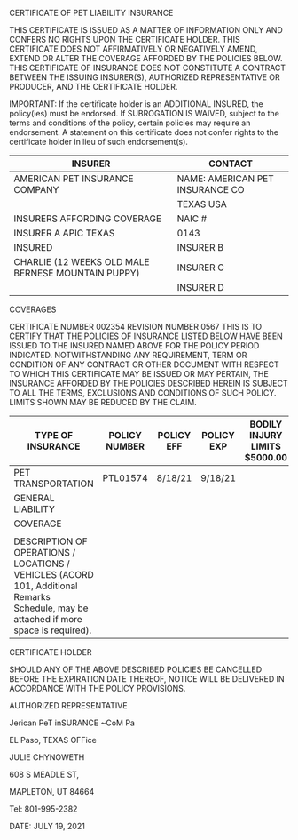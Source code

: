 CERTIFICATE OF PET LIABILITY INSURANCE

THIS CERTIFICATE IS ISSUED AS A MATTER OF INFORMATION ONLY AND CONFERS NO RIGHTS UPON THE CERTIFICATE HOLDER. THIS CERTIFICATE DOES NOT AFFIRMATIVELY OR NEGATIVELY AMEND, EXTEND OR ALTER THE COVERAGE AFFORDED BY THE POLICIES BELOW. THIS CERTIFICATE OF INSURANCE DOES NOT CONSTITUTE A CONTRACT BETWEEN THE ISSUING INSURER(S), AUTHORIZED REPRESENTATIVE OR PRODUCER, AND THE CERTIFICATE HOLDER.

IMPORTANT: If the certificate holder is an ADDITIONAL INSURED, the policy(ies) must be endorsed. If SUBROGATION IS WAIVED, subject to the terms and conditions of the policy, certain policies may require an endorsement. A statement on this certificate does not confer rights to the certificate holder in lieu of such endorsement(s).

|INSURER|CONTACT|
|---|---|
|AMERICAN PET INSURANCE COMPANY|NAME: AMERICAN PET INSURANCE CO|
| |TEXAS USA|
|INSURERS AFFORDING COVERAGE|NAIC #|
|INSURER A APIC TEXAS|0143|
|INSURED|INSURER B|
|CHARLIE (12 WEEKS OLD MALE BERNESE MOUNTAIN PUPPY)|INSURER C|
| |INSURER D|

COVERAGES

CERTIFICATE NUMBER
002354
REVISION NUMBER
0567
THIS IS TO CERTIFY THAT THE POLICIES OF INSURANCE LISTED BELOW HAVE BEEN ISSUED TO THE INSURED NAMED ABOVE FOR THE POLICY PERIOD INDICATED. NOTWITHSTANDING ANY REQUIREMENT, TERM OR CONDITION OF ANY CONTRACT OR OTHER DOCUMENT WITH RESPECT TO WHICH THIS CERTIFICATE MAY BE ISSUED OR MAY PERTAIN, THE INSURANCE AFFORDED BY THE POLICIES DESCRIBED HEREIN IS SUBJECT TO ALL THE TERMS, EXCLUSIONS AND CONDITIONS OF SUCH POLICY. LIMITS SHOWN MAY BE REDUCED BY THE CLAIM.

|TYPE OF INSURANCE|POLICY NUMBER|POLICY EFF|POLICY EXP|BODILY INJURY LIMITS $5000.00|PROPERTY $5000.00|
|---|---|---|---|---|---|
|PET TRANSPORTATION|PTL01574|8/18/21|9/18/21| | |
|GENERAL LIABILITY| | | | | |
|COVERAGE| | | | | |
| | | | | | |
|DESCRIPTION OF OPERATIONS / LOCATIONS / VEHICLES (ACORD 101, Additional Remarks Schedule, may be attached if more space is required).| | | | | |

CERTIFICATE HOLDER

SHOULD ANY OF THE ABOVE DESCRIBED POLICIES BE CANCELLED BEFORE THE EXPIRATION DATE THEREOF, NOTICE WILL BE DELIVERED IN ACCORDANCE WITH THE POLICY PROVISIONS.

AUTHORIZED REPRESENTATIVE

Jerican PeT inSURANCE ~CoM Pa

EL Paso, TEXAS OFFice

JULIE CHYNOWETH

608 S MEADLE ST,

MAPLETON, UT 84664

Tel: 801-995-2382

DATE: JULY 19, 2021
